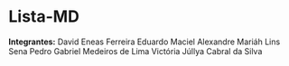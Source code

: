 # Lista-MD

**Integrantes:**
David Eneas Ferreira
Eduardo Maciel Alexandre 
Mariáh Lins Sena
Pedro Gabriel Medeiros de Lima
Victória Júllya Cabral da Silva 
